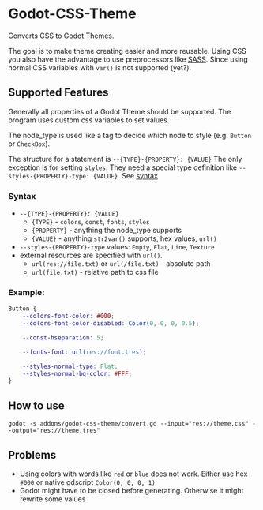 # Godot-CSS-Theme

Converts CSS to Godot Themes.

The goal is to make theme creating easier and more reusable. Using CSS you also have the advantage to use preprocessors like [SASS](https://sass-lang.com/). Since using normal CSS variables with `var()` is not supported (yet?).

## Supported Features

Generally all properties of a Godot Theme should be supported. The program uses custom css variables to set values.

The node_type is used like a tag to decide which node to style (e.g. `Button` or `CheckBox`).

The structure for a statement is `--{TYPE}-{PROPERTY}: {VALUE}` 
The only exception is for setting `styles`. They need a special type definition like `--styles-{PROPERTY}-type: {VALUE}`. See [syntax](#syntax)

### Syntax
 - `--{TYPE}-{PROPERTY}: {VALUE}`
    - `{TYPE}` - `colors`, `const`, `fonts`, `styles` 
    - `{PROPERTY}` - anything the node_type supports
    - `{VALUE}` - anything `str2var()` supports, hex values, `url()`
 - `--styles-{PROPERTY}-type` values: `Empty`, `Flat`, `Line`, `Texture`
 - external resources are specified with `url()`.
    - `url(res://file.txt)` or `url(/file.txt)` - absolute path
    - `url(file.txt)` - relative path to css file


### Example:
```css
Button {
    --colors-font-color: #000;
    --colors-font-color-disabled: Color(0, 0, 0, 0.5);

    --const-hseparation: 5;

    --fonts-font: url(res://font.tres);

    --styles-normal-type: Flat;
    --styles-normal-bg-color: #FFF;
}
```

## How to use

`godot -s addons/godot-css-theme/convert.gd --input="res://theme.css" --output="res://theme.tres"`

## Problems
 - Using colors with words like `red` or `blue` does not work. Either use hex `#000` or native gdscript `Color(0, 0, 0, 1)`
 - Godot might have to be closed before generating. Otherwise it might rewrite some values
